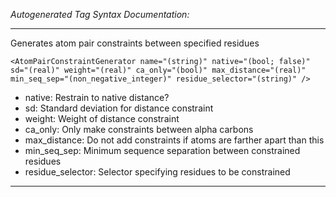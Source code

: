 _Autogenerated Tag Syntax Documentation:_

---
Generates atom pair constraints between specified residues

```
<AtomPairConstraintGenerator name="(string)" native="(bool; false)" sd="(real)" weight="(real)" ca_only="(bool)" max_distance="(real)" min_seq_sep="(non_negative_integer)" residue_selector="(string)" />
```

-   native: Restrain to native distance?
-   sd: Standard deviation for distance constraint
-   weight: Weight of distance constraint
-   ca_only: Only make constraints between alpha carbons
-   max_distance: Do not add constraints if atoms are farther apart than this
-   min_seq_sep: Minimum sequence separation between constrained residues
-   residue_selector: Selector specifying residues to be constrained

---
